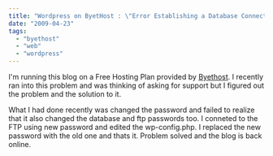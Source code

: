 ```yaml
---
title: "Wordpress on ByetHost : \"Error Establishing a Database Connection\" Problem"
date: "2009-04-23"
tags: 
  - "byethost"
  - "web"
  - "wordpress"
---
```


I'm running this blog on a Free Hosting Plan provided by [Byethost](http://www.byethost.com). I recently ran into this problem and was thinking of asking for support but I figured out the problem and the solution to it.

What I had done recently was changed the password and failed to realize that it also changed the database and ftp passwords too. I conneted to the FTP using new password and edited the wp-config.php. I replaced the new password with the old one and thats it. Problem solved and the blog is back online.
